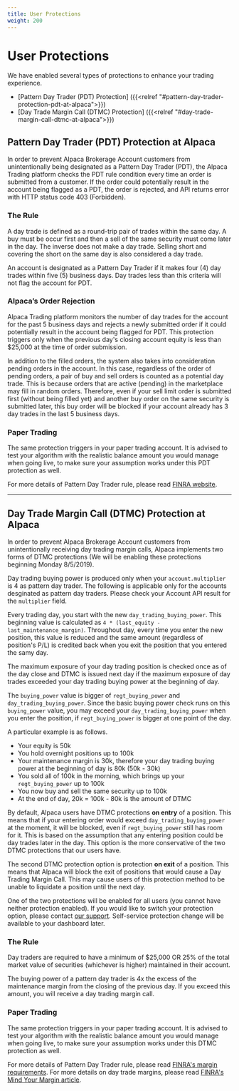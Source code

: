 ```yaml
---
title: User Protections
weight: 200
---
```

# User Protections
We have enabled several types of protections to enhance your trading experience.

* [Pattern Day Trader (PDT) Protection] ({{<relref "#pattern-day-trader-protection-pdt-at-alpaca">}})
* [Day Trade Margin Call (DTMC) Protection] ({{<relref "#day-trade-margin-call-dtmc-at-alpaca">}})

## Pattern Day Trader (PDT) Protection at Alpaca
In order to prevent Alpaca Brokerage Account customers from unintentionally being
designated as a Pattern Day Trader (PDT), the Alpaca Trading platform checks the PDT
rule condition every time an order is submitted from a customer. If the order could potentially
result in the account being flagged as a PDT, the order is rejected, and API
returns error with HTTP status code 403 (Forbidden).

### The Rule
A day trade is defined as a round-trip pair of trades within the same day. A
buy must be occur first and then a sell of the same security must come later
in the day. The inverse does not make a day trade. Selling short and
covering the short on the same day is also considered a day trade.

An account is designated as a Pattern Day Trader if it makes four (4) day
trades within five (5) business days. Day trades less than this criteria
will not flag the account for PDT.

### Alpaca’s Order Rejection
Alpaca Trading platform monitors the number of day trades for the account
for the past 5 business days and rejects a newly submitted order if it
could potentially result in the account being flagged for PDT. This
protection triggers only when the previous day's closing account equity is less than $25,000 at
the time of order submission.

In addition to the filled orders, the system also takes into
consideration pending orders in the account. In this case, regardless of
the order of pending orders, a pair of buy and sell orders is counted as
a potential day trade. This is because orders that are active (pending)
in the marketplace may fill in random orders. Therefore, even if your
sell limit order is submitted first (without being filled yet) and
another buy order on the same security is submitted later, this buy
order will be blocked if your account already has 3 day trades in
the last 5 business days.

### Paper Trading
The same protection triggers in your paper trading account. It is
advised to test your algorithm with the realistic balance amount you
would manage when going live, to make sure your assumption works under
this PDT protection as well.

For more details of Pattern Day Trader rule, please read
[FINRA website](http://www.finra.org/investors/day-trading-margin-requirements-know-rules).

---

## Day Trade Margin Call (DTMC) Protection at Alpaca
In order to prevent Alpaca Brokerage Account customers from unintentionally receiving day
trading margin calls, Alpaca implements two forms of DTMC protections (We will be enabling these
protections beginning Monday 8/5/2019).

Day trading buying power is produced only when your `account.multiplier` is 4 as pattern day trader.
The following is applicable only for the accounts desginated as pattern day traders.
Please check your Account API result for the `multiplier` field.

Every trading day, you start with the new `day_trading_buying_power`. This beginning value is
calculated as `4 * (last_equity - last_maintenance_margin)`. Throughout day, every time you enter
the new position, this value is reduced and the same amount (regardless of position's P/L) is credited
back when you exit the position that you entered the samy day.

The maximum exposure of your day trading position is checked once as of the day close and DTMC is
issued next day if the maximum exposure of day trades exceeded your day trading
buying power at the beginning of day.

The `buying_power` value is bigger of `regt_buying_power` and `day_trading_buying_power`. Since
the basic buying power check runs on this `buying_power` value, you may exceed your `day_trading_buying_power`
when you enter the position, if `regt_buying_power` is bigger at one point of the day.

A particular example is as follows.

- Your equity is 50k
- You hold overnight positions up to 100k
- Your maintenance margin is 30k, therefore your day trading buying power at the beginning of day is 80k (50k - 30k)
- You sold all of 100k in the morning, which brings up your `regt_buying_power` up to 100k
- You now buy and sell the same security up to 100k
- At the end of day, 20k = 100k - 80k is the amount of DTMC

By default, Alpaca users have DTMC protections **on entry** of a position. This means that if
your entering order would exceed `day_trading_buying_power` at the moment, it will be blocked, even if
`regt_buying_power` still has room for it. This is based on the assumption that any entering position
could be day trades later in the day.
This option is the more conservative of the two DTMC protections that our users have.

The second DTMC protection option is protection **on exit** of a position. This means that Alpaca will block
the exit of positions that would cause a Day Trading Margin Call. This may cause users of this protection
method to be unable to liquidate a position until the next day.

One of the two protections will be enabled for all users (you cannot have neither protection enabled). If you would like to switch your protection option, please contact [our support](https://support.alpaca.markets/hc/en-us/requests/new).
Self-service protection change will be available to your dashboard later.

### The Rule
Day traders are required to have a minimum of $25,000 OR 25% of the total market value of securities (whichever is higher) maintained in their account.

The buying power of a pattern day trader is 4x the excess of the maintenance margin from the closing of the previous day. If you exceed this amount, you will receive a day trading margin call.

### Paper Trading
The same protection triggers in your paper trading account. It is
advised to test your algorithm with the realistic balance amount you
would manage when going live, to make sure your assumption works under
this DTMC protection as well.

For more details of Pattern Day Trader rule, please read
[FINRA's margin requirements](http://www.finra.org/investors/day-trading-margin-requirements-know-rules).
For more details on day trade margins, please read [FINRA's Mind Your Margin article](https://www.finra.org/investors/highlights/day-traders-mind-your-margin).
